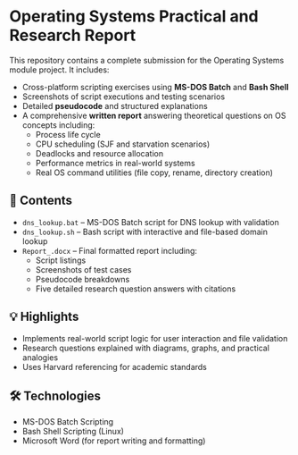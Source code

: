 # Operating Systems Practical and Research Report

This repository contains a complete submission for the Operating Systems module project. It includes:

- Cross-platform scripting exercises using **MS-DOS Batch** and **Bash Shell**
- Screenshots of script executions and testing scenarios
- Detailed **pseudocode** and structured explanations
- A comprehensive **written report** answering theoretical questions on OS concepts including:
  - Process life cycle
  - CPU scheduling (SJF and starvation scenarios)
  - Deadlocks and resource allocation
  - Performance metrics in real-world systems
  - Real OS command utilities (file copy, rename, directory creation)

## 📁 Contents

- `dns_lookup.bat` – MS-DOS Batch script for DNS lookup with validation
- `dns_lookup.sh` – Bash script with interactive and file-based domain lookup
- `Report_.docx` – Final formatted report including:
  - Script listings
  - Screenshots of test cases
  - Pseudocode breakdowns
  - Five detailed research question answers with citations

## 💡 Highlights

- Implements real-world script logic for user interaction and file validation
- Research questions explained with diagrams, graphs, and practical analogies
- Uses Harvard referencing for academic standards

## 🛠️ Technologies

- MS-DOS Batch Scripting
- Bash Shell Scripting (Linux)
- Microsoft Word (for report writing and formatting)

